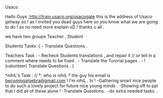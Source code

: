  Usaco

Hello Guys ,http://train.usaco.org/usacogate this is the address of Usaco getway so !
as I invited you dead guys here so you know what we are going to do ! 
so no need more explain xD ! thanks u all .

 we have two groups Teacher , Student 

Students Tasks :{
      - Translate Questions .

Teachers Task  : 
      - Recheck Students translations , and repair it // or tell in a comment where needs to be fixed .
      - Translate the Turorial pages .
      - !(valunteer) Translate Questions .
      }

*nihiL's Task : // *: who is nihiL ? the guy his email is becomingalgebra@gmail.com ! I'm nihiL . hi !
      -Gathering smart nice people to do such a lovely project for future nice young minds .
      -Showing off to ppl that i did all of these alone ! 
      -Translate Questions .
      -do extra needed tasks .
